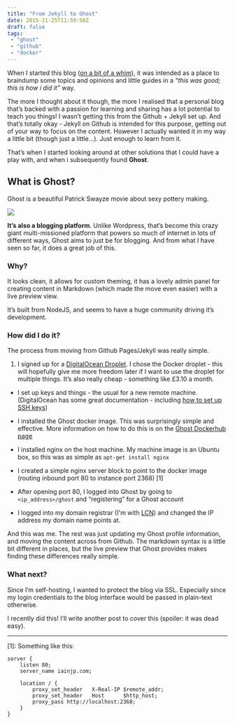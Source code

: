 ```yaml
---
title: "From Jekyll to Ghost"
date: 2015-11-25T11:59:58Z
draft: false
tags:
 - "ghost"
 - "github"
 - "docker"
---
```


When I started this blog ([on a bit of a whim](https://iainjp.com/up-and-running/)), it was intended as a place to braindump some topics and opinions and little guides in a _“this was good; this is how i did it”_ way.

The more I thought about it though, the more I realised that a personal blog that’s backed with a passion for learning and sharing has a lot potential to teach you things! I wasn’t getting this from the Github + Jekyll set up. And that’s totally okay - Jekyll on Github is intended for this purpose, getting out of your way to focus on the content. However I actually wanted it in my way a little bit (though just a little…). Just enough to learn from it.

That’s when I started looking around at other solutions that I could have a play with, and when i subsequently found **Ghost**.

## What is Ghost?

Ghost is a beautiful Patrick Swayze movie about sexy pottery making.

![](/img/from-jekyll-to-ghost/Ghost-patrick-swayze-31227069-2560-1722.jpg)

**It’s also a blogging platform**. Unlike Wordpress, that’s become this crazy giant multi-missioned platform that powers so much of internet in lots of different ways, Ghost aims to just be for blogging. And from what I have seen so far, it does a great job of this.

### Why?

It looks clean, it allows for custom theming, it has a lovely admin panel for creating content in Markdown (which made the move even easier) with a live preview view.

It’s built from NodeJS, and seems to have a huge community driving it’s development.


### How did I do it?

The process from moving from Github Pages/Jekyll was really simple.

1. I signed up for a [DigitalOcean Droplet](https://www.digitalocean.com/). I chose the Docker droplet - this will hopefully give me more freedom later if I want to use the droplet for multiple things. It’s also really cheap - something like £3.10 a month.

- I set up keys and things - the usual for a new remote machine. (DigitalOcean has some great documentation - including [how to set up SSH keys](https://www.digitalocean.com/community/tutorials/how-to-use-ssh-keys-with-digitalocean-droplets))

- I installed the Ghost docker image. This was surprisingly simple and effective. More information on how to do this is on the [Ghost Dockerhub page](https://hub.docker.com/_/ghost/)

- I installed nginx on the host machine. My machine image is an Ubuntu box, so this was as simple as `apt-get install nginx`

- I created a simple nginx server block to point to the docker image (routing inbound port 80 to instance port 2368) [1]

- After opening port 80, I logged into Ghost by going to `<ip_address>/ghost` and “registering” for a Ghost account

- I logged into my domain registrar (I'm with [LCN](lcn.com)) and changed the IP address my domain name points at.


And this was me. The rest was just updating my Ghost profile information, and moving the content across from Github. The markdown syntax is a little bit different in places, but the live preview that Ghost provides makes finding these differences really simple.

### What next?

Since I’m self-hosting, I wanted to protect the blog via SSL. Especially since my login credentials to the blog interface would be passed in plain-text otherwise.

I recently did this! I’ll write another post to cover this (spoiler: it was dead easy).




---
[1]: Something like this:

```
server {
    listen 80;
    server_name iainjp.com;

    location / {
        proxy_set_header   X-Real-IP $remote_addr;
        proxy_set_header   Host      $http_host;
        proxy_pass http://localhost:2368;
    }
}
```
